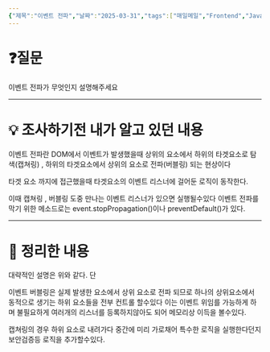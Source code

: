 ```yaml
---
{"제목":"이벤트 전파","날짜":"2025-03-31","tags":["매일메일","Frontend","JavaScript"],"dg-publish":true,"permalink":"/v2/매일메일/이벤트 전파/","dgPassFrontmatter":true}
---
```


# ❓질문

이벤트 전파가 무엇인지 설명해주세요

---
# 💡 조사하기전 내가 알고 있던 내용

이벤트 전파란 DOM에서 이벤트가 발생했을때 상위의 요소에서 하위의 타겟요소로 탐색(캡쳐링) , 하위의 타겟요소에서 상위의 요소로 전파(버블링) 되는 현상이다

타겟 요소 까지에 접근했을때 타겟요소의 이벤트 리스너에 걸어둔 로직이 동작한다.

이때 캡쳐링 , 버블링 도중 만나는 이벤트 리스너가 있으면 실행될수있다
이벤트 전파를 막기 위한 메소드로는 event.stopPropagation()이나 preventDefault()가 있다.

---
# 🏫 정리한 내용

대략적인 설명은 위와 같다. 단

이벤트 버블링은 실제 발생한 요소에서 상위 요소로 전파 되므로 하나의 상위요소에서 동적으로 생기는 하위 요소들을 전부 컨트롤 할수있다 이는 이벤트 위임를 가능하게 하며 불필요하게 여러개의 리스너를 등록하지않아도 되어 메모리상 이득을 볼수있다.

캡쳐링의 경우 하위 요소로 내려가다 중간에 미리 가로채어 특수한 로직을 실행한다던지 보안검증등 로직을 추가할수있다.
